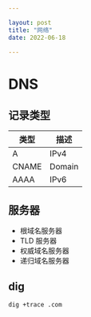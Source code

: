 ```yaml
---

layout: post
title: "网络"
date: 2022-06-18

---
```



# DNS

## 记录类型

| 类型  | 描述   |
| ----- | ------ |
| A     | IPv4   |
| CNAME | Domain |
| AAAA  | IPv6   |

## 服务器

- 根域名服务器
- TLD 服务器
- 权威域名服务器
- 递归域名服务器

## dig

```sh
dig +trace .com
```